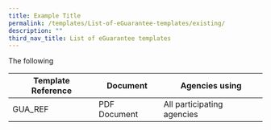 ```yaml
---
title: Example Title
permalink: /templates/List-of-eGuarantee-templates/existing/
description: ""
third_nav_title: List of eGuarantee templates
---
```

The following 

| Template Reference | Document | Agencies using |
| -------- | -------- | -------- |
| GUA_REF    | PDF Document     | All participating agencies     |

